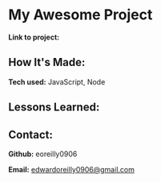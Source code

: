 # My Awesome Project


**Link to project:** 



## How It's Made:



**Tech used:**  JavaScript, Node



## Lessons Learned:


## Contact:


**Github:** eoreilly0906

**Email:** edwardoreilly0906@gmail.com

